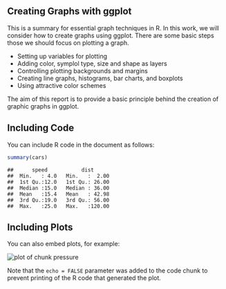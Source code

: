 ## Creating Graphs with ggplot 

This is a summary for essential graph techniques in R. In this work, we will consider how to create graphs using ggplot. There are some basic steps those we should focus on plotting a graph.

* Setting up variables for plotting
* Adding color, symplol type, size and shape as layers
* Controlling plotting backgrounds and margins
* Creating line graphs, histograms, bar charts, and boxplots
* Using attractive color schemes

The aim of this report is to provide a basic principle behind the creation of graphic graphs in ggplot.
## Including Code

You can include R code in the document as follows:


```r
summary(cars)
```

```
##      speed           dist       
##  Min.   : 4.0   Min.   :  2.00  
##  1st Qu.:12.0   1st Qu.: 26.00  
##  Median :15.0   Median : 36.00  
##  Mean   :15.4   Mean   : 42.98  
##  3rd Qu.:19.0   3rd Qu.: 56.00  
##  Max.   :25.0   Max.   :120.00
```

## Including Plots

You can also embed plots, for example:

![plot of chunk pressure](figure/pressure-1.png)

Note that the `echo = FALSE` parameter was added to the code chunk to prevent printing of the R code that generated the plot.
